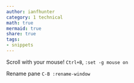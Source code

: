 ```yaml
---
author: ianfhunter
category: 1 technical
math: true
mermaid: true
share: true
tags:
- snippets
---
```


Scroll with your mouse!
`Ctrl+B`, `:set -g mouse on`

Rename pane
`C-B :rename-window`